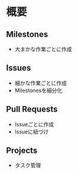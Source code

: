 # 概要

## Milestones
* 大まかな作業ごとに作成

## Issues
* 細かな作業ごとに作成
* Milestonesを細分化

## Pull Requests
* Issueごとに作成
* Issueに紐づけ

## Projects
* タスク管理